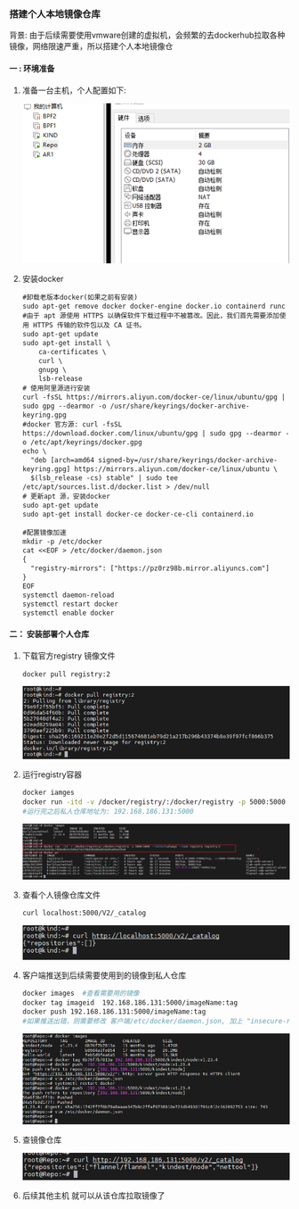 ### 搭建个人本地镜像仓库

背景: 由于后续需要使用vmware创建的虚拟机，会频繁的去dockerhub拉取各种镜像，网络限速严重，所以搭建个人本地镜像仓

#### 一 : 环境准备

1. 准备一台主机，个人配置如下:

   ![image-20230420232130928](./assets/image-20230420232130928.png) 

2. 安装docker

   ```shell
   #卸载老版本docker(如果之前有安装)
   sudo apt-get remove docker docker-engine docker.io containerd runc
   #由于 apt 源使用 HTTPS 以确保软件下载过程中不被篡改。因此，我们首先需要添加使用 HTTPS 传输的软件包以及 CA 证书。
   sudo apt-get update
   sudo apt-get install \
       ca-certificates \
       curl \
       gnupg \
       lsb-release
   # 使用阿里源进行安装
   curl -fsSL https://mirrors.aliyun.com/docker-ce/linux/ubuntu/gpg | sudo gpg --dearmor -o /usr/share/keyrings/docker-archive-keyring.gpg
   #docker 官方源: curl -fsSL https://download.docker.com/linux/ubuntu/gpg | sudo gpg --dearmor -o /etc/apt/keyrings/docker.gpg
   echo \
     "deb [arch=amd64 signed-by=/usr/share/keyrings/docker-archive-keyring.gpg] https://mirrors.aliyun.com/docker-ce/linux/ubuntu \
     $(lsb_release -cs) stable" | sudo tee /etc/apt/sources.list.d/docker.list > /dev/null
   # 更新apt 源，安装docker
   sudo apt-get update
   sudo apt-get install docker-ce docker-ce-cli containerd.io
   
   #配置镜像加速
   mkdir -p /etc/docker
   cat <<EOF > /etc/docker/daemon.json
   {
     "registry-mirrors": ["https://pz0rz98b.mirror.aliyuncs.com"]
   }
   EOF
   systemctl daemon-reload
   systemctl restart docker
   systemctl enable docker
   ```



#### 二： 安装部署个人仓库

1. 下载官方registry 镜像文件

   `docker pull registry:2`

   ![image-20230420232636621](./assets/image-20230420232636621.png) 

2. 运行registry容器

   ```bash
   docker iamges 
   docker run -itd -v /docker/registry/:/docker/registry -p 5000:5000 --restart=always --name registry registry:2
   #运行完之后私人仓库地址为: 192.168.186.131:5000
   ```

   ![image-20230420233007078](./assets/image-20230420233007078.png) 

3. 查看个人镜像仓库文件

   ```bash
   curl localhost:5000/V2/_catalog
   ```

   ![image-20230420233252848](./assets/image-20230420233252848.png) 

   

4. 客户端推送到后续需要使用到的镜像到私人仓库

   ```bash
   docker images  #查看需要用的镜像
   docker tag imageid  192.168.186.131:5000/imageName:tag
   docker push 192.168.186.131:5000/imageName:tag
   #如果推送出错，则需要修改 客户端/etc/docker/daemon.json, 加上 "insecure-registries":["192.168.186.131:5000"] 
   ```

   ![image-20230421000702503](./assets/image-20230421000702503.png) 

5. 查镜像仓库

   ![image-20230421000802672](./assets/image-20230421000802672.png) 

   

6. 后续其他主机 就可以从该仓库拉取镜像了